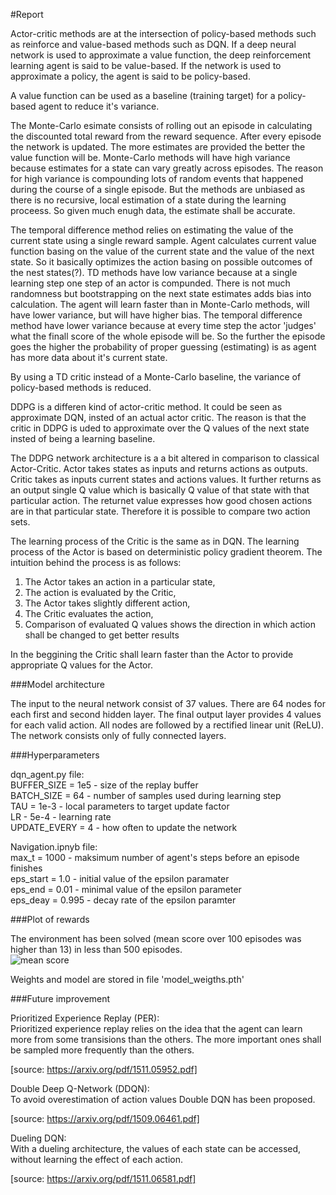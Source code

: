 #Report

Actor-critic methods are at the intersection of policy-based methods such as reinforce and value-based methods such as DQN. If a deep neural network is used to approximate a value function, the deep reinforcement learning agent is said to be value-based. If the network is used to approximate a policy, the agent is said to be policy-based. 

A value function can be used as a baseline (training target) for a policy-based agent to reduce it's variance.

The Monte-Carlo esimate consists of rolling out an episode in calculating the discounted total reward from the reward sequence. After every episode the network is updated. The more estimates are provided the better the value function will be. Monte-Carlo methods will have high variance because estimates for a state can vary greatly across episodes. The reason for high variance is compounding lots of random events that happened during the course of a single episode. But the methods are unbiased as there is no recursive, local estimation of a state during the learning proceess. So given much enugh data, the estimate shall be accurate.

The temporal difference method relies on estimating the value of the current state using a single reward sample. Agent calculates current value function basing on the value of the current state and the value of the next state. So it basically optimizes the action basing on possible outcomes of the nest states(?). TD methods have low variance because at a single learning step one step of an actor is compunded. There is not much randomness but bootstrapping on the next state estimates adds bias into calculation. The agent will learn faster than in Monte-Carlo methods, will have lower variance, but will have higher bias.
The temporal difference method have lower variance because at every time step the actor
'judges' what the finall score of the whole episode will be. So the further the episode goes the higher the probability of proper guessing (estimating) is as agent has more data about it's current state.

By using a TD critic instead of a Monte-Carlo baseline, the variance of policy-based methods is reduced.


DDPG is a differen kind of actor-critic method. It could be seen as approximate DQN, insted of an actual actor critic. The reason is that the critic in DDPG is uded to approximate over the Q values of the next state insted of being a learning baseline.

The DDPG network architecture is a a bit altered in comparison to classical Actor-Critic.
Actor takes states as inputs and returns actions as outputs.
Critic takes as inputs current states and actions values. It further returns as an output single Q value which is basically Q value of that state with that particular action. The returnet value expresses how good chosen actions are in that particular state. Therefore it is possible to compare two action sets.

The learning process of the Critic is the same as in DQN.
The learning process of the Actor is based on deterministic policy gradient theorem. The intuition behind the process is as follows:
1. The Actor takes an action in a particular state,
2. The action is evaluated by the Critic,
3. The Actor takes slightly different action,
4. The Critic evaluates the action,
5. Comparison of evaluated Q values shows the direction in which action shall be changed to get better results

In the beggining the Critic shall learn faster than the Actor to provide appropriate Q values for the Actor.



###Model architecture

The input to the neural network consist of 37 values. There are 64 nodes for each first and second hidden layer. The final output layer provides 4 values for each valid action. All nodes are followed by a rectified linear unit (ReLU). The network consists only of fully connected layers.

###Hyperparameters

dqn_agent.py file:  
BUFFER_SIZE = 1e5  - size of the replay buffer  
BATCH_SIZE = 64  - number of samples used during learning step  
TAU = 1e-3  - local parameters to target update factor  
LR - 5e-4 - learning rate  
UPDATE_EVERY = 4 - how often to update the network  

Navigation.ipnyb file:  
max_t = 1000  - maksimum number of agent's steps before an episode finishes  
eps_start = 1.0  - initial value of the epsilon paramater  
eps_end = 0.01  - minimal value of the epsilon parameter  
eps_deay = 0.995  - decay rate of the epsilon paramter  

###Plot of rewards 

The environment has been solved (mean score over 100 episodes was higher than 13) in less than 500 episodes.  
![mean score](final_plot_no_PER.png)  

Weights and model are stored in file 'model_weigths.pth'  

###Future improvement

Prioritized Experience Replay (PER):  
Prioritized experience replay relies on the idea that the agent can learn more from some transisions than the others. The more important ones shall be sampled more frequently than the others.  

[source: https://arxiv.org/pdf/1511.05952.pdf]

Double Deep Q-Network (DDQN):  
To avoid overestimation of action values Double DQN has been proposed.  

[source: https://arxiv.org/pdf/1509.06461.pdf]

Dueling DQN:  
With a dueling architecture, the values of each state can be accessed, without learning the effect of each action.

[source: https://arxiv.org/pdf/1511.06581.pdf]

